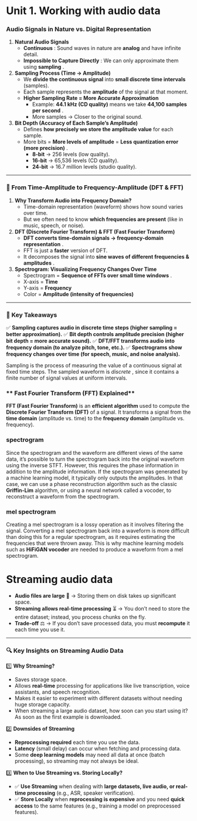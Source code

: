 # Unit 1. Working with audio data

### **Audio Signals in Nature vs. Digital Representation**

1. **Natural Audio Signals**
   * **Continuous** : Sound waves in nature are **analog** and have infinite detail.
   * **Impossible to Capture Directly** : We can only approximate them using  **sampling** .
2. **Sampling Process (Time → Amplitude)**
   * We **divide the continuous signal** into **small discrete time intervals** (samples).
   * Each sample represents the **amplitude** of the signal at that moment.
   * **Higher Sampling Rate = More Accurate Approximation**
     * Example: **44.1 kHz (CD quality)** means we take  **44,100 samples per second** .
     * More samples → Closer to the original sound.
3. **Bit Depth (Accuracy of Each Sample’s Amplitude)**
   * Defines **how precisely we store the amplitude value** for each sample.
   * More bits = **More levels of amplitude** =  **Less quantization error (more precision)** .
     * **8-bit** → 256 levels (low quality).
     * **16-bit** → 65,536 levels (CD quality).
     * **24-bit** → 16.7 million levels (studio quality).

---

### **🔹 From Time-Amplitude to Frequency-Amplitude (DFT & FFT)**

1. **Why Transform Audio into Frequency Domain?**
   * Time-domain representation (waveform) shows how sound varies over time.
   * But we often need to know **which frequencies are present** (like in music, speech, or noise).
2. **DFT (Discrete Fourier Transform) & FFT (Fast Fourier Transform)**
   * **DFT converts time-domain signals → frequency-domain representation** .
   * FFT is just a **faster** version of DFT.
   * It decomposes the signal into  **sine waves of different frequencies & amplitudes** .
3. **Spectrogram: Visualizing Frequency Changes Over Time**
   * Spectrogram =  **Sequence of FFTs over small time windows** .
   * X-axis = **Time**
   * Y-axis = **Frequency**
   * Color = **Amplitude (intensity of frequencies)**

---

### **🔹 Key Takeaways**

✅ **Sampling captures audio in discrete time steps (higher sampling = better approximation).**
✅ **Bit depth controls amplitude precision (higher bit depth = more accurate sound).**
✅ **DFT/FFT transforms audio into frequency domain (to analyze pitch, tone, etc.).**
✅ **Spectrograms show frequency changes over time (for speech, music, and noise analysis).**


Sampling is the process of measuring the value of a continuous signal at fixed time steps. The sampled waveform is  *discrete* , since it contains a finite number of signal values at uniform intervals.


### ** Fast Fourier Transform (FFT) Explained**

**FFT (Fast Fourier Transform)** is an **efficient algorithm** used to compute the **Discrete Fourier Transform (DFT)** of a signal. It transforms a signal from the **time domain** (amplitude vs. time) to the **frequency domain** (amplitude vs. frequency).


### spectrogram

Since the spectrogram and the waveform are different views of the same data, it’s possible to turn the spectrogram back into the original waveform using the inverse STFT. However, this requires the phase information in addition to the amplitude information. If the spectrogram was generated by a machine learning model, it typically only outputs the amplitudes. In that case, we can use a phase reconstruction algorithm such as the classic **Griffin-Lim** algorithm, or using a neural network called a vocoder, to reconstruct a waveform from the spectrogram.


### mel spectrogram

Creating a mel spectrogram is a lossy operation as it involves filtering the signal. Converting a mel spectrogram back into a waveform is more difficult than doing this for a regular spectrogram, as it requires estimating the frequencies that were thrown away. This is why machine learning models such as **HiFiGAN vocoder** are needed to produce a waveform from a mel spectrogram.



# Streaming audio data


* **Audio files are large** 📂 → Storing them on disk takes up significant space.
* **Streaming allows real-time processing** ⏳ → You don’t need to store the entire dataset; instead, you process chunks on the fly.
* **Trade-off** ⚖️ → If you don’t save processed data, you must **recompute** it each time you use it.

---

### 🔍 **Key Insights on Streaming Audio Data**

1️⃣ **Why Streaming?**

* Saves storage space.
* Allows **real-time** processing for applications like live transcription, voice assistants, and speech recognition.
* Makes it easier to experiment with different datasets without needing huge storage capacity.
* When streaming a large audio dataset, how soon can you start using it? As soon as the first example is downloaded.

2️⃣ **Downsides of Streaming**

* **Reprocessing required** each time you use the data.
* **Latency** (small delay) can occur when fetching and processing data.
* Some **deep learning models** may need all data at once (batch processing), so streaming may not always be ideal.

3️⃣ **When to Use Streaming vs. Storing Locally?**

* ✅ **Use Streaming** when dealing with **large datasets, live audio, or real-time processing** (e.g., ASR, speaker verification).
* ✅ **Store Locally** when **reprocessing is expensive** and you need **quick access** to the same features (e.g., training a model on preprocessed features).
